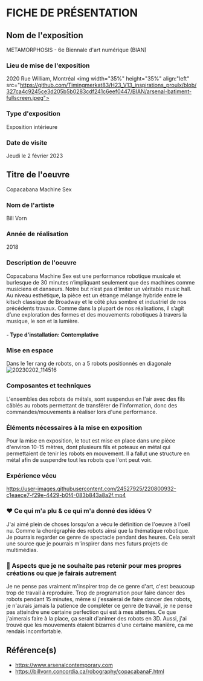 
# FICHE DE PRÉSENTATION

## Nom de l'exposition
METAMORPHOSIS - 6e Biennale d'art numérique (BIAN)

### Lieu de mise de l'exposition
2020 Rue William, Montréal
<img width="35%" height="35%" align:"left" src="https://github.com/Timingmerkat83/H23_V13_inspirations_proulx/blob/327ca4c9245ce3d205b5b0283cdf241c6eef0447/BIAN/arsenal-batiment-fullscreen.jpeg">



### Type d'exposition
Exposition intérieure

### Date de visite
Jeudi le 2 février 2023

## Titre de l'oeuvre
Copacabana Machine Sex

### Nom de l'artiste
Bill Vorn

### Année de réalisation
2018

### Description de l'oeuvre

Copacabana Machine Sex est une performance robotique musicale et burlesque de 30 minutes n’impliquant seulement que des machines comme musiciens et danseurs. Notre but n’est pas d’imiter un véritable music hall. Au niveau esthétique, la pièce est un étrange mélange hybride entre le kitsch classique de Broadway et le côté plus sombre et industriel de nos précédents travaux. Comme dans la plupart de nos réalisations, il s’agit d’une exploration des formes et des mouvements robotiques à travers la musique, le son et la lumière.

####  - Type d'installation: Contemplative

### Mise en espace
Dans le 1er rang de robots, on a 5 robots positionnés en diagonale
![20230202_114516](https://user-images.githubusercontent.com/24527925/220802516-5902ce9c-62ac-4e0d-a344-c9970921e7a2.jpg)


### Composantes et techniques
L'ensembles des robots de métals, sont suspendus en l'air avec des fils câblés au robots permettant de transférer de l'information, donc des commandes/mouvements à réaliser lors d'une performance.

### Éléments nécessaires à la mise en exposition
Pour la mise en exposition, le tout est mise en place dans une pièce d'environ 10-15 mètres, dont plusieurs fils et poteaux en métal qui permettaient de tenir les robots en mouvement.
Il a fallut une structure en métal afin de suspendre tout les robots que l'ont peut voir.

### Expérience vécu

https://user-images.githubusercontent.com/24527925/220800932-c1eaece7-f29e-4429-b0f4-083b843a8a2f.mp4


### ❤️ Ce qui m'a plu & ce qui m'a donné des idées 💡
J'ai aimé plein de choses lorsqu'on a vécu le définition de l'oeuvre à l'oeil nu. Comme la chorégraphie des robots ainsi que la thématique robotique. Je pourrais regarder ce genre de spectacle pendant des heures. Cela serait une source que je pourrais m'inspirer dans mes futurs projets de multimédias.


### 🤔 Aspects que je ne souhaite pas retenir pour mes propres créations ou que je fairais autrement
Je ne pense pas vraiment m'inspirer trop de ce genre d'art, c'est beaucoup trop de travail à reproduire. Trop de programation pour faire dancer des robots pendant 15 minutes, même si j'essaierai de faire dancer des robots, je n'aurais jamais la patience de compléter ce genre de travail, je ne pense pas atteindre une certaine perfection qui est à mes attentes. Ce que j'aimerais faire à la place, ça serait d'animer des robots en 3D. Aussi, j'ai trouvé que les mouvements étaient bizarres d'une certaine manière, ca me rendais incomfortable.
## Référence(s)

- https://www.arsenalcontemporary.com
- https://billvorn.concordia.ca/robography/copacabanaF.html












